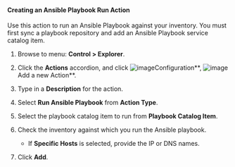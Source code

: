 #### Creating an Ansible Playbook Run Action

Use this action to run an Ansible Playbook against your inventory. You must first sync a playbook repository and add an Ansible Playbook service catalog item.

1. Browse to menu: **Control > Explorer**.

2. Click the **Actions** accordion, and click ![image](../images/1847.png**)Configuration**, ![image](../images/1862.png**)Add a new Action**.

3. Type in a **Description** for the action.

4. Select **Run Ansible Playbook** from **Action Type**.

5. Select the playbook catalog item to run from **Playbook Catalog Item**.

6. Check the inventory against which you run the Ansible playbook.

    - If **Specific Hosts** is selected, provide the IP or DNS names.

7. Click **Add**.
